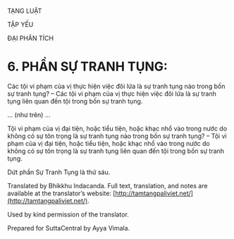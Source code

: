  

TẠNG LUẬT

TẬP YẾU

ĐẠI PHÂN TÍCH

# 6\. PHẦN SỰ TRANH TỤNG:

Các tội vi phạm của vị thực hiện việc đôi lứa là sự tranh tụng nào trong bốn sự tranh tụng? – Các tội vi phạm của vị thực hiện việc đôi lứa là sự tranh tụng liên quan đến tội trong bốn sự tranh tụng.

… (như trên) …

Tội vi phạm của vị đại tiện, hoặc tiểu tiện, hoặc khạc nhổ vào trong nước do không có sự tôn trọng là sự tranh tụng nào trong bốn sự tranh tụng? – Tội vi phạm của vị đại tiện, hoặc tiểu tiện, hoặc khạc nhổ vào trong nước do không có sự tôn trọng là sự tranh tụng liên quan đến tội trong bốn sự tranh tụng.

Dứt phần Sự Tranh Tụng là thứ sáu.

Translated by Bhikkhu Indacanda. Full text, translation, and notes are available at the translator’s website: [http://tamtangpaliviet.net/](http://tamtangpaliviet.net/).

Used by kind permission of the translator.

Prepared for SuttaCentral by Ayya Vimala.